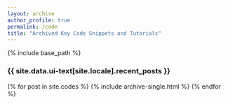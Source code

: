 ```yaml
---
layout: archive
author_profile: true 
permalink: /code 
title: "Archived Key Code Snippets and Tutorials"
---
```


{% include base_path %}

<h3 class="archive__subtitle">{{ site.data.ui-text[site.locale].recent_posts }}</h3>

<!-- {% for post in paginator.posts %}
  {% include archive-single.html %}
{% endfor %} 

{% include paginator.html %} -->

{% for post in site.codes %}
  {% include archive-single.html %}
{% endfor %}